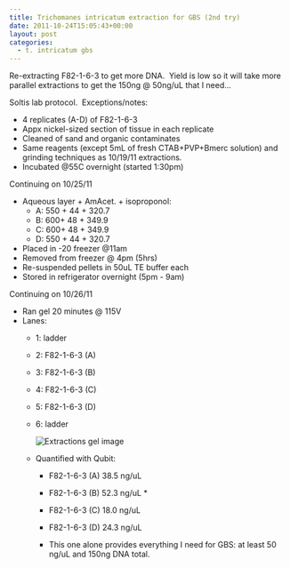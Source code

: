 ```yaml
---
title: Trichomanes intricatum extraction for GBS (2nd try)
date: 2011-10-24T15:05:43+00:00
layout: post
categories:
  - t. intricatum gbs
---
```

Re-extracting F82-1-6-3 to get more DNA.  Yield is low so it will take more parallel extractions to get the 150ng @ 50ng/uL that I need...

Soltis lab protocol.  Exceptions/notes:

  * 4 replicates (A-D) of F82-1-6-3
  * Appx nickel-sized section of tissue in each replicate
  * Cleaned of sand and organic contaminates
  * Same reagents (except 5mL of fresh CTAB+PVP+Bmerc solution) and grinding techniques as 10/19/11 extractions.
  * Incubated @55C overnight (started 1:30pm)

Continuing on 10/25/11

  * Aqueous layer + AmAcet. + isoproponol:
      * A: 550 + 44 + 320.7
      * B: 600+ 48 + 349.9
      * C: 600+ 48 + 349.9
      * D: 550 + 44 + 320.7
  * Placed in -20 freezer @11am
  * Removed from freezer @ 4pm (5hrs)
  * Re-suspended pellets in 50uL TE buffer each
  * Stored in refrigerator overnight (5pm - 9am)

Continuing on 10/26/11

  * Ran gel 20 minutes @ 115V
  * Lanes:
      * 1: ladder
      * 2: F82-1-6-3 (A)
      * 3: F82-1-6-3 (B)
      * 4: F82-1-6-3 (C)
      * 5: F82-1-6-3 (D)
      * 6: ladder

        ![Extractions gel image][image1]

      * Quantified with Qubit:
          * F82-1-6-3 (A) 38.5 ng/uL
          * F82-1-6-3 (B) 52.3 ng/uL *
          * F82-1-6-3 (C) 18.0 ng/uL
          * F82-1-6-3 (D) 24.3 ng/uL

        * This one alone provides everything I need for GBS: at least 50 ng/uL and 150ng DNA total.

[image1]: {{site.image_path}}wp-content/uploads/2011/10/Gel2011-10-24_Extractions.jpg
